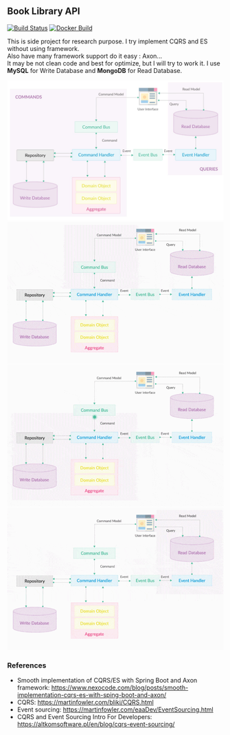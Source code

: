 Book Library API
---
[![Build Status](https://travis-ci.com/longvhdeveloper/book-library-api.svg)](https://travis-ci.com/longvhdeveloper/book-library-api)
[![Docker Build](https://img.shields.io/docker/cloud/build/longvhdeveloper/book-library-api)](https://img.shields.io/docker/cloud/build/longvhdeveloper/book-library-api)

This is side project for research purpose. I try implement CQRS and ES without using framework.<br/>
Also have many framework support do it easy : Axon...<br/>
It may be not clean code and best for optimize, but I will try to work it.
I use **MySQL** for Write Database and **MongoDB** for Read Database.<br/>

![CQRS/ES_1](/img/cqrs.jpg)
![CQRS/ES_2](/img/cqrs_1-min.gif)
![CQRS/ES_3](/img/cqrs_2-min.gif)
![CQRS/ES_4](/img/cqrs_3-min.gif)

### References
- Smooth implementation of CQRS/ES with Spring Boot and Axon framework: https://www.nexocode.com/blog/posts/smooth-implementation-cqrs-es-with-sping-boot-and-axon/
- CQRS: https://martinfowler.com/bliki/CQRS.html
- Event sourcing: https://martinfowler.com/eaaDev/EventSourcing.html
- CQRS and Event Sourcing Intro For Developers: https://altkomsoftware.pl/en/blog/cqrs-event-sourcing/
